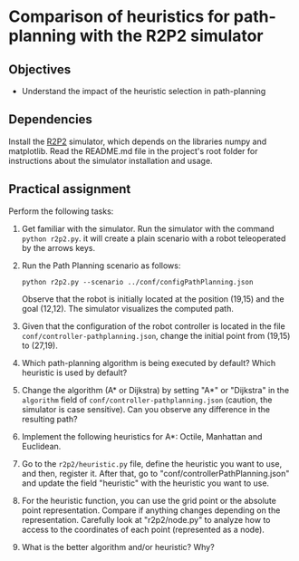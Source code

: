 # Comparison of heuristics for path-planning with the R2P2 simulator

## Objectives

* Understand the impact of the heuristic selection in path-planning

## Dependencies

Install the [R2P2](https://github.com/ISG-UAH/R2P2) simulator, which depends on the libraries numpy and matplotlib. Read the README.md file in the project's root folder for instructions about the simulator installation and usage.

## Practical assignment

Perform the following tasks:

1. Get familiar with the simulator. Run the simulator with the command `python r2p2.py`. it will create a plain scenario with a robot teleoperated by the arrows keys.

2. Run the Path Planning scenario as follows:

   ```
   python r2p2.py --scenario ../conf/configPathPlanning.json
   ```

   Observe that the robot is initially located at the position (19,15) and the goal (12,12). The simulator visualizes the computed path. 
   
3. Given that the configuration of the robot controller is located in the file ```conf/controller-pathplanning.json```, change the initial point from (19,15) to (27,19).

4. Which path-planning algorithm is being executed by default? Which heuristic is used by default?

5. Change the algorithm (A* or Dijkstra) by setting "A*" or "Dijkstra" in the ```algorithm``` field of ```conf/controller-pathplanning.json``` (caution, the simulator is case sensitive). Can you observe any difference in the resulting path?

5. Implement the following heuristics for A*: Octile, Manhattan and Euclidean.

6. Go to the ```r2p2/heuristic.py``` file, define the heuristic you want to use, and then, register it. After that, go to "conf/controllerPathPlanning.json" and update the field "heuristic" with the heuristic you want to use. 

7. For the heuristic function, you can use the grid point or the absolute point representation. Compare if anything changes depending on the representation. Carefully look at "r2p2/node.py" to analyze how to access to the coordinates of each point (represented as a node).

8. What is the better algorithm and/or heuristic? Why?

